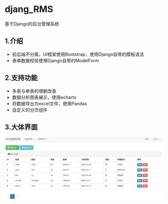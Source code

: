 # djang_RMS
基于Django的后台管理系统

## 1.介绍
- 前后端不分离，UI框架使用Bootstrap，使用Django自带的模板语法
- 表单数据校验使用Django自带的ModelForm

## 2.支持功能
- 多表与单表的增删改查
- 数据分析图表展示，使用echarts
- 将数据导出为excel文件，使用Pandas
- 自定义的分页组件

## 3.大体界面
<!-- ![Image text](https://github.com/DrowningFish-ZYZ/djang_RMS/tree/main/showimg/1.jpg) -->
<!-- ![Image text](https://github.com/DrowningFish-ZYZ/djang_RMS/tree/main/showimg/2.jpg) -->
<!-- ![Image text](https://github.com/DrowningFish-ZYZ/djang_RMS/tree/main/showimg/3.jpg) -->
![Image text](https://github.com/DrowningFish-ZYZ/djang_RMS/blob/main/showimg/1.jpg)
